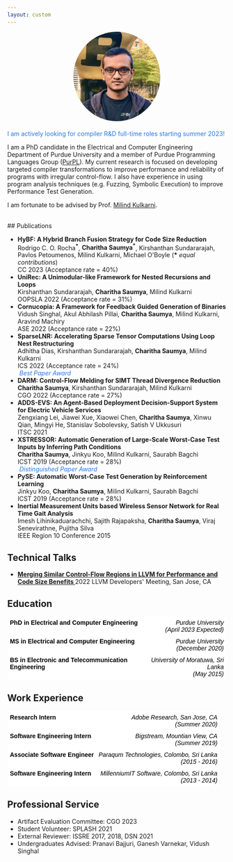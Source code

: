 ```yaml
---
layout: custom
---
```


<!--<img class="profile-picture" src="charitha.jpg">-->
<div style="text-align:center">
<img  src="charitha4.jpg" alt="Poster" style="border-radius:50%" width="200"/>  <br/>
</div>
<br/>
<span style="color:#2a7ae2">I am actively looking for compiler R&D full-time roles starting summer 2023!</span>

I am a PhD candidate in the Electrical and Computer Engineering Department of Purdue University and a member of Purdue Programming Languages Group ([PurPL](https://purduepl.github.io/)). My current research is focused on developing targeted compiler transformations to improve performance and reliability of programs with irregular control-flow. 
I also have experience in using program analysis techniques (e.g. Fuzzing, Symbolic Execution) to improve Performance Test Generation. 

I am fortunate to be advised by Prof. [Milind Kulkarni](https://engineering.purdue.edu/~milind/). 
<!-- </div> -->
<br/>
<!--Have a look at my blog [here](blog).-->
## Publications

+ **HyBF: A Hybrid Branch Fusion Strategy for Code Size Reduction** <br/>
  Rodrigo C. O. Rocha<sup>**\***</sup>, **Charitha Saumya<sup>*</sup>**, Kirshanthan Sundararajah, Pavlos Petoumenos, Milind Kulkarni, Michael O'Boyle (**\*** _equal contributions_)  <br/>
  CC 2023 (Acceptance rate = 40%)  <br/>
  <!-- <a href="https://dl.acm.org/doi/10.1145/3563333" target="_blank"><i class="far fa-file-pdf fa-1x" style="color:black;"></i></a> -->
+ **UniRec: A Unimodular-like Framework for Nested Recursions and Loops** <br/>
  Kirshanthan Sundararajah, **Charitha Saumya**, Milind Kulkarni  <br/>
  OOPSLA 2022 (Acceptance rate = 31%)
  <a href="https://dl.acm.org/doi/10.1145/3563333" target="_blank"><i class="far fa-file-pdf fa-1x" style="color:black;"></i></a>
+ **Cornucopia: A Framework for Feedback Guided Generation of Binaries** <br/>
  Vidush Singhal, Akul Abhilash Pillai, **Charitha Saumya**, Milind Kulkarni, Aravind Machiry  <br/>
  ASE 2022 (Acceptance rate = 22%) 
  <a href="https://arxiv.org/pdf/2209.06694.pdf" target="_blank"><i class="far fa-file-pdf fa-1x" style="color:black;"></i></a>
+ **SparseLNR: Accelerating Sparse Tensor Computations Using Loop Nest Restructuring** <br/>
    Adhitha Dias, Kirshanthan Sundararajah, **Charitha Saumya**, Milind Kulkarni  <br/>
  ICS 2022 (Acceptance rate = 24%) 
  <a href="https://dl.acm.org/doi/10.1145/3524059.3532386" target="_blank"><i class="far fa-file-pdf fa-1x" style="color:black;"></i></a>
  <a href="https://github.com/adhithadias/SparseLNR" target="_blank"><i class="fa fa-github fa-1x" style="color:black;"></i></a>
  <a href="https://www.youtube.com/watch?v=TGGrjp3c2-U&t=3s" target="_blank"><i class="fa fa-youtube fa-1x" style="color:black;"></i></a>
  <br/>
  <i class="fa fa-award fa-1x" style="color:#2a7ae2"></i>
  <span style="color:#2a7ae2">&nbsp;*Best Paper Award*</span>
+ **DARM: Control-Flow Melding for SIMT Thread Divergence Reduction** <br/>
    **Charitha Saumya**, Kirshanthan Sundararajah, Milind Kulkarni <br/>
    CGO 2022 (Acceptance rate = 27%) 
    <a href="{% link files/cgo22.pdf %}" target="_blank"><i class="far fa-file-pdf fa-1x" style="color:black;"></i></a>
    <a href="{% link files/cgo22_slides.pdf %}" target="_blank"><i class="far fa-file-powerpoint fa-1x" style="color:black;"></i></a>
    <a href="https://github.com/charitha22/cgo22ae-darm-benchmarks" target="_blank"><i class="fa fa-github fa-1x" style="color:black;"></i></a>
    <a href="https://www.youtube.com/watch?v=hBhjPZEgNmY" target="_blank"><i class="fa fa-youtube fa-1x" style="color:black;"></i></a>
    <!--\[[extended version](https://arxiv.org/abs/2107.05681)\]-->
+ **ADDS-EVS: An Agent-Based Deployment Decision-Support System for Electric Vehicle Services** <br/>
    Zengxiang Lei, Jiawei Xue, Xiaowei Chen, **Charitha Saumya**, Xinwu Qian, Mingyi He, Stanislav Sobolevsky, Satish V Ukkusuri <br/>
    ITSC 2021
    <a href="https://ieeexplore.ieee.org/abstract/document/9564435" target="_blank"><i class="far fa-file-pdf fa-1x" style="color:black;"></i></a>
+ **XSTRESSOR: Automatic Generation of Large-Scale Worst-Case Test Inputs by Inferring Path Conditions** <br/>
   **Charitha Saumya**, Jinkyu Koo, Milind Kulkarni, Saurabh Bagchi <br/>
   ICST 2019 (Acceptance rate = 28%)
    <a href="https://ieeexplore.ieee.org/document/8730162" target="_blank"><i class="far fa-file-pdf fa-1x" style="color:black;"></i></a> 
    <a href="{% link files/ICST19_xstressor_slides.pdf %}" target="_blank"><i class="far fa-file-powerpoint fa-1x" style="color:black;"></i></a> 
    <a href="https://github.com/charitha22/XSTRESSOR" target="_blank"><i class="fa fa-github fa-1x" style="color:black;"></i></a>
    <br/>
    <i class="fa fa-award fa-1x" style="color:#2a7ae2"></i>
    <span style="color:#2a7ae2">&nbsp;*Distinguished Paper Award*</span>
+ **PySE: Automatic Worst-Case Test Generation by Reinforcement Learning** <br/>
   Jinkyu Koo, **Charitha Saumya**, Milind Kulkarni, Saurabh Bagchi <br/>
   ICST 2019 (Acceptance rate = 28%) 
    <a href="https://ieeexplore.ieee.org/document/8730198" target="_blank"><i class="far fa-file-pdf fa-1x" style="color:black;"></i></a>
    <a href="{% link files/ICST19_pyse_slides.pdf %}" target="_blank"><i class="far fa-file-powerpoint fa-1.5x" style="color:black;"></i></a>
+ **Inertial Measurement Units based Wireless Sensor Network for Real Time Gait Analysis** <br/>
   Imesh Lihinikaduarachchi, Sajith Rajapaksha, **Charitha Saumya**, Viraj Senevirathne,  Pujitha Silva <br/>
   IEEE Region 10 Conference 2015
    <a href="https://ieeexplore.ieee.org/document/7372999" target="_blank"><i class="far fa-file-pdf fa-1x" style="color:black;"></i></a>

## Technical Talks 

+  <a href="https://www.youtube.com/watch?v=iGbdcItU0F8&list=PL_R5A0lGi1ACZDCQw533fo2dBljmOqIYx&index=20" target="_blank"> <b> Merging Similar Control-Flow Regions in LLVM for Performance and Code Size Benefits </b></a>
2022 LLVM Developers' Meeting, San Jose, CA  <br/>
   

## Education

<style type="text/css">
.tg  {border-collapse:collapse;border-spacing:0;}
.tg td{border-color:black;border-style:solid;border-width:1px;font-family:Arial, sans-serif;font-size:14px;
  overflow:hidden;padding:5px 5px;word-break:normal;}
.tg th{border-color:black;border-style:solid;border-width:1px;font-family:Arial, sans-serif;font-size:14px;
  font-weight:normal;overflow:hidden;padding:5px 5px;word-break:normal;}
.tg .tg-eo1f{background-color:#ffffff;border-color:#ffffff;color:#000000;font-family:Arial, Helvetica, sans-serif !important;;
  font-weight:bold;text-align:left;vertical-align:top}
.tg .tg-gs09{background-color:#ffffff;border-color:#ffffff;color:#000000;font-style:italic;text-align:right;vertical-align:top}
</style>
<table class="tg">
<thead>
  <tr>
    <th class="tg-eo1f">PhD in Electrical and Computer Engineering</th>
    <th class="tg-gs09">Purdue University <br>(April 2023 Expected)</th>
  </tr>
</thead>
<tbody>
  <tr>
    <td class="tg-eo1f">MS in Electrical and Computer Engineering</td>
    <td class="tg-gs09">Purdue University <br>(December 2020)</td>
  </tr>
  <tr>
    <td class="tg-eo1f"><span style="font-weight:bold">BS in Electronic and Telecommunication Engineering</span></td>
    <td class="tg-gs09">University of Moratuwa, Sri Lanka <br>(May 2015)</td>
  </tr>
</tbody>
</table>

## Work Experience

<style type="text/css">
.tg  {border-collapse:collapse;border-spacing:0;}
.tg td{border-color:black;border-style:solid;border-width:1px;font-family:Arial, sans-serif;font-size:14px;
  overflow:hidden;padding:5px 5px;word-break:normal;}
.tg th{border-color:black;border-style:solid;border-width:1px;font-family:Arial, sans-serif;font-size:14px;
  font-weight:normal;overflow:hidden;padding:5px 5px;word-break:normal;}
.tg .tg-eo1f{background-color:#ffffff;border-color:#ffffff;color:#000000;font-family:Arial, Helvetica, sans-serif !important;;
  font-weight:bold;text-align:left;vertical-align:top}
.tg .tg-gs09{background-color:#ffffff;border-color:#ffffff;color:#000000;font-style:italic;text-align:right;vertical-align:top}
</style>
<table class="tg">
<thead>
  <tr>
    <th class="tg-eo1f">Research Intern</th>
    <th class="tg-gs09">Adobe Research, San Jose, CA <br>(Summer 2020)</th>
  </tr>
</thead>
<tbody>
  <tr>
    <td class="tg-eo1f">Software Engineering Intern</td>
    <td class="tg-gs09">Bigstream, Mountian View, CA <br>(Summer 2019)</td>
  </tr>
  <tr>
    <td class="tg-eo1f">Associate Software Engineer</td>
    <td class="tg-gs09">Paraqum Technologies, Colombo, Sri Lanka <br>(2015 - 2016)</td>
  </tr>
  <tr>
    <td class="tg-eo1f">Software Engineering Intern</td>
    <td class="tg-gs09">MillenniumIT Software, Colombo, Sri Lanka <br>(2013 - 2014)</td>
  </tr>
</tbody>
</table>

## Professional Service

* Artifact Evaluation Committee: CGO 2023
* Student Volunteer: SPLASH 2021
* External Reviewer: ISSRE 2017, 2018, DSN 2021
* Undergraduates Advised: Pranavi Bajjuri, Ganesh Varnekar, Vidush Singhal

